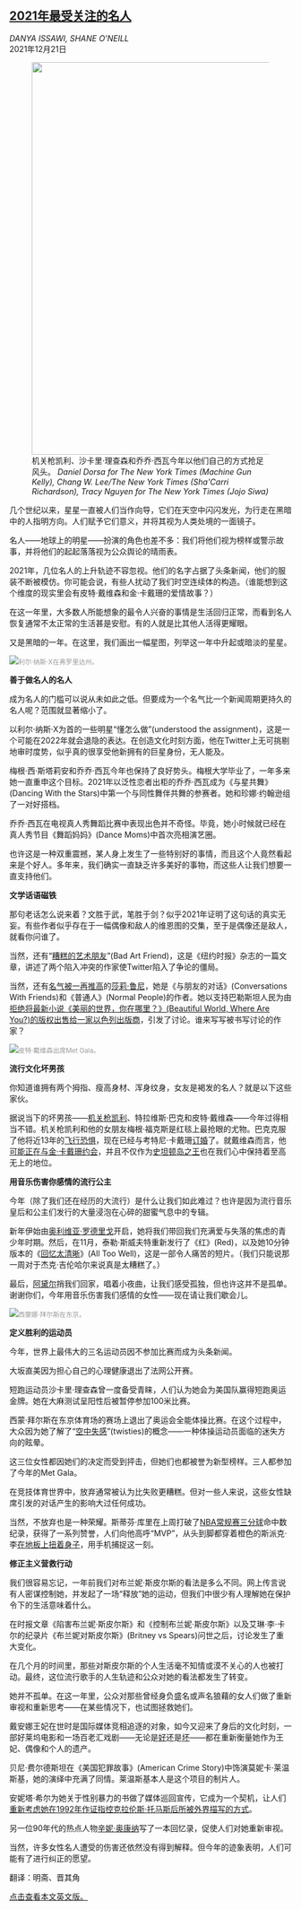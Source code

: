 <!--1640081222000-->
[2021年最受关注的名人](https://cn.nytimes.com/culture/20211221/year-in-celebrities-2021/)
------

<address>DANYA ISSAWI, SHANE O’NEILL</address><time pudate="2021-12-21 05:54:48" datetime="2021-12-21 05:54:48">2021年12月21日</time><figure><img src="https://images.weserv.nl/?url=static01.nyt.com/images/2021/12/07/fashion/CELEBRITY-lead/CELEBRITY-lead-master1050.jpg" width="1050" height="700"><figcaption>机关枪凯利、沙卡里·理查森和乔乔·西瓦今年以他们自己的方式抢足风头。 <cite>Daniel Dorsa for The New York Times (Machine Gun Kelly), Chang W. Lee/The New York Times (Sha'Carri Richardson), Tracy Nguyen for The New York Times (Jojo Siwa)</cite></figcaption></figure><section><p>几个世纪以来，星星一直被人们当作向导，它们在天空中闪闪发光，为行走在黑暗中的人指明方向。人们赋予它们意义，并将其视为人类处境的一面镜子。</p><p>名人——地球上的明星——扮演的角色也差不多：我们将他们视为榜样或警示故事，并将他们的起起落落视为公众舆论的晴雨表。</p><p>2021年，几位名人的上升轨迹不容忽视。他们的名字占据了头条新闻，他们的服装不断被模仿。你可能会说，有些人扰动了我们时空连续体的构造。（谁能想到这个维度的现实里会有皮特·戴维森和金·卡戴珊的爱情故事？）</p><p>在这一年里，大多数人所能想象的最令人兴奋的事情是生活回归正常，而看到名人恢复通常不太正常的生活甚是安慰。有的人就是比其他人活得更耀眼。</p><p>又是黑暗的一年。在这里，我们画出一幅星图，列举这一年中升起或暗淡的星星。</p><p><img src="https://images.weserv.nl/?url=static01.nyt.com/images/2021/12/19/fashion/CELEBRITY1/merlin_198835296_5c28d4ea-359a-487c-a596-7e94c0a7f6cf-master1050.jpg"><small style="color: #999;">利尔·纳斯·X在弗罗里达州。</small></p><p><b>善于做名人的名人</b></p><p>成为名人的门槛可以说从未如此之低。但要成为一个名气比一个新闻周期更持久的名人呢？范围就显著缩小了。</p><p>以利尔·纳斯·X为首的一些明星“懂怎么做”(understood the assignment)，这是一个可能在2022年就会退隐的表达。在创造文化时刻方面，他在Twitter上无可挑剔地审时度势，似乎真的很享受他新拥有的巨星身份，无人能及。</p><p>梅根·西·斯塔莉安和乔乔·西瓦今年也保持了良好势头。梅根大学毕业了，一年多来她一直重申这个目标。2021年以泛性恋者出柜的乔乔·西瓦成为《与星共舞》(Dancing With the Stars)中第一个与同性舞伴共舞的参赛者。她和珍娜·约翰逊组了一对好搭档。</p><p>乔乔·西瓦在电视真人秀舞蹈比赛中表现出色并不奇怪。毕竟，她小时候就已经在真人秀节目《舞蹈妈妈》(Dance Moms)中首次亮相演艺圈。</p><p>也许这是一种双重震撼，某人身上发生了一些特别好的事情，而且这个人竟然看起来是个好人。多年来，我们确实一直缺乏许多美好的事物，而这些人让我们想要一直支持他们。</p><p><b>文学话语磁铁</b></p><p>那句老话怎么说来着？文胜于武，笔胜于剑？似乎2021年证明了这句话的真实无妄。有些作者似乎存在于一幅偶像和敌人的维恩图的交集，至于是偶像还是敌人，就看你问谁了。</p><p>当然，还有“<a href="https://www.nytimes.com/2021/10/05/magazine/dorland-v-larson.html">糟糕的艺术朋友</a>”(Bad Art Friend)，这是《纽约时报》杂志的一篇文章，讲述了两个陷入冲突的作家使Twitter陷入了争论的僵局。</p><p>当然，还有<a href="https://www.nytimes.com/2021/09/02/style/sally-rooney-book-merch.html">名气被一再推高</a>的<a href="https://www.nytimes.com/2021/09/02/style/sally-rooney-book-merch.html">莎莉·鲁尼</a>，她是《与朋友的对话》(Conversations With Friends)和《普通人》(Normal People)的作者。她以支持巴勒斯坦人民为由<a href="https://www.nytimes.com/2021/10/12/books/sally-rooney-israel-translation.html">拒绝将最新小说《美丽的世界，你在哪里？》(Beautiful World, Where Are You?)的版权出售给一家以色列出版商</a>，引发了讨论。谁来写写被书写讨论的作家？</p><p><img src="https://images.weserv.nl/?url=static01.nyt.com/images/2021/12/07/fashion/CELEBRITY2/merlin_194700702_cdb590ba-273d-4ebf-a2fd-276a19cda192-master1050.jpg"><small style="color: #999;">皮特·戴维森出席Met Gala。</small></p><p><b>流行文化坏男孩</b></p><p>你知道谁拥有两个拇指、瘦高身材、浑身纹身，女友是褐发的名人？就是以下这些家伙。</p><p>据说当下的坏男孩——<a href="https://www.nytimes.com/2020/07/03/style/machine-gun-kelly-colson-baker-megan-fox.html">机关枪凯利</a>、特拉维斯·巴克和皮特·戴维森——今年过得相当不错。机关枪凯利和他的女朋友梅根·福克斯是红毯上最抢眼的尤物。巴克克服了他将近13年的<a rel="noopener noreferrer" target="_blank" href="https://www.eonline.com/news/1298982/how-kourtney-kardashian-helped-travis-barker-overcome-his-fear-of-flying-after-2008-crash">飞行恐惧</a>，现在已经与考特尼·卡戴珊<a rel="noopener noreferrer" target="_blank" href="https://www.vogue.com/article/kourtney-kardashian-and-travis-barker-are-engaged">订婚</a>了。就戴维森而言，他<a rel="noopener noreferrer" target="_blank" href="https://www.cnn.com/2021/11/24/entertainment/kim-kardashian-pete-davidson-dating/index.html">可能正在与金·卡戴珊约会</a>，并且不仅作为<a href="https://www.nytimes.com/2020/06/11/movies/the-king-of-staten-island-review.html">史坦顿岛之王</a>也在我们心中保持着至高无上的地位。</p><p><b>用音乐伤害你感情的流行公主</b></p><p>今年（除了我们还在经历的大流行）是什么让我们如此难过？也许是因为流行音乐皇后和公主们发行的大量浸泡在心碎的甜蜜气息中的专辑。</p><p>新年伊始由<a href="https://www.nytimes.com/2021/05/21/arts/music/olivia-rodrigo-sour-review.html">奥利维亚·罗德里戈</a>开启，她将我们带回我们充满爱与失落的焦虑的青少年时期。然后，在11月，泰勒·斯威夫特重新发行了《红》(Red)，以及她10分钟版本的《<a href="https://www.nytimes.com/2021/11/15/arts/music/taylor-swift-all-too-well.html">回忆太清晰</a>》(All Too Well)，这是一部令人痛苦的短片。（我们只能说那一周对于杰克·吉伦哈尔来说真是太糟糕了。）</p><p>最后，<a href="https://www.nytimes.com/2021/11/17/arts/music/adele-new-album-30-review.html">阿黛尔</a>捎我们回家，唱着小夜曲，让我们感受孤独，但也许这并不是孤单。谢谢你们，今年用音乐伤害我们感情的女性——现在请让我们歇会儿。</p><p><img src="https://images.weserv.nl/?url=static01.nyt.com/images/2021/12/07/fashion/CELEBRITY3/merlin_192527694_556e913d-fe46-4f60-8a59-85ec2e40880b-master1050.jpg"><small style="color: #999;">西蒙娜·拜尔斯在东京。</small></p><p><b>定义胜利的运动员</b></p><p>今年，世界上最伟大的三名运动员因不参加比赛而成为头条新闻。</p><p>大坂直美因为担心自己的心理健康退出了法网公开赛。</p><p>短跑运动员沙卡里·理查森曾一度备受青睐，人们认为她会为美国队赢得短跑奥运金牌。她在大麻测试呈阳性后被暂停参加100米比赛。</p><p>西蒙·拜尔斯在东京体育场的赛场上退出了奥运会全能体操比赛。在这个过程中，大众因为她了解了“<a href="https://www.nytimes.com/article/twisties-gymnastics.html">空中失感</a>”(twisties)的概念——一种体操运动员面临的迷失方向的眩晕。</p><p>这三位女性都因她们的决定而受到抨击，但她们也都被誉为新型榜样。三人都参加了今年的Met Gala。</p><p>在竞技体育世界中，放弃通常被认为比失败更糟糕。但对一些人来说，这些女性缺席引发的对话产生的影响大过任何成功。</p><p>当然，不放弃也是一种荣耀。斯蒂芬·库里在上周打破了<a href="https://www.nytimes.com/2021/12/14/sports/basketball/steph-curry-three-pointer-ray-allen.html">NBA常规赛三分球</a>命中数纪录，获得了一系列赞誉，人们向他高呼“MVP”，从头到脚都穿着橙色的斯派克·李<a rel="noopener noreferrer" target="_blank" href="https://twitter.com/Phil_Lewis_/status/1470965673505480712" title="Link: https://twitter.com/Phil_Lewis_/status/1470965673505480712">在地板上扭着身子</a>，用手机捕捉这一刻。</p><p><b>修正主义营救行动</b></p><p>我们很容易忘记，一年前我们对布兰妮·斯皮尔斯的看法是多么不同。网上传言说有人密谋控制她，并发起了一场“释放”她的运动，但我们中很少有人理解她在保护令下的生活意味着什么。</p><p>在时报文章《陷害布兰妮·斯皮尔斯》和《控制布兰妮·斯皮尔斯》以及艾琳·李·卡尔的纪录片《布兰妮对斯皮尔斯》(Britney vs Spears)问世之后，讨论发生了重大变化。</p><p>在几个月的时间里，那些对斯皮尔斯的个人生活毫不知情或漠不关心的人也被打动。最终，这位流行歌手的人生轨迹和公众对她的看法都发生了转变。</p><p>她并不孤单。在这一年里，公众对那些曾经身负盛名或声名狼藉的女人们做了重新审视和重新思考——在某些情况下，也试图拯救她们。</p><p>戴安娜王妃在世时是国际媒体竞相追逐的对象，如今又迎来了身后的文化时刻，一部好莱坞电影和一场百老汇戏剧——无论是<a href="https://www.nytimes.com/2021/09/03/movies/spencer-kristen-stewart-princess-diana.html">好</a>还是<a href="https://www.nytimes.com/2021/11/17/theater/diana-the-musical-review.html">坏</a>——都在重新衡量她作为王妃、偶像和个人的遗产。</p><p>贝尼·费尔德斯坦在《美国犯罪故事》(American Crime Story)中饰演莫妮卡·莱温斯基，她的演绎中充满了同情。莱温斯基本人是这个项目的制片人。</p><p>安妮塔·希尔为她关于性别暴力的书做了媒体巡回宣传，它成为一个契机，让人们<a href="https://www.nytimes.com/2021/11/17/theater/diana-the-musical-review.html" title="Link: https://www.nytimes.com/2021/11/17/theater/diana-the-musical-review.html">重新考虑她在1992年作证指控克拉伦斯·托马斯后所被外界描写的方式</a>。</p><p>另一位90年代的热点人物<a href="https://www.nytimes.com/2021/05/18/arts/music/sinead-oconnor-rememberings.html">辛妮·奥康纳</a>写了一本回忆录，促使人们对她重新审视。</p><p>当然，许多女性名人遭受的伤害还依然没有得到解释。但今年的迹象表明，人们可能有了进行纠正的愿望。</p></section><footer><p>翻译：明斋、晋其角</p><p><a rel="nofollow" target="_blank" href="https://www.nytimes.com/2021/12/18/style/year-in-celebrities-2021.html">点击查看本文英文版。</a></p></footer>
